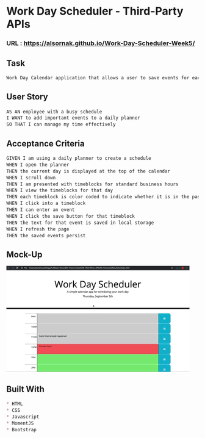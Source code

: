 # Work Day Scheduler - Third-Party APIs

### URL : https://alsornak.github.io/Work-Day-Scheduler-Week5/

## Task

```md
Work Day Calendar application that allows a user to save events for each hour of the day. 
```

## User Story
```md
AS AN employee with a busy schedule
I WANT to add important events to a daily planner
SO THAT I can manage my time effectively
```

## Acceptance Criteria

```md
GIVEN I am using a daily planner to create a schedule
WHEN I open the planner
THEN the current day is displayed at the top of the calendar
WHEN I scroll down
THEN I am presented with timeblocks for standard business hours
WHEN I view the timeblocks for that day
THEN each timeblock is color coded to indicate whether it is in the past, present, or future
WHEN I click into a timeblock
THEN I can enter an event
WHEN I click the save button for that timeblock
THEN the text for that event is saved in local storage
WHEN I refresh the page
THEN the saved events persist
```

## Mock-Up
![screenshot of webpage](./assets/image/05-third-party-apis-homework-demo.gif)
<img src="https://github.com/alsornak/Work-Day-Scheduler-Week5/blob/main/assets/image/05-third-party-apis-homework-demo.g" alt="" style="max-width: 100%;">

## Built With

```md
* HTML
* CSS
* Javascript
* MomentJS
* Bootstrap
```